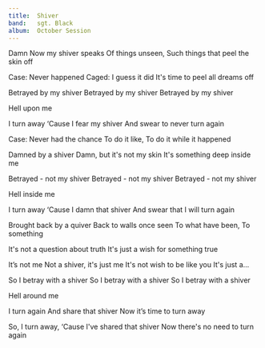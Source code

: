 ```yaml
---
title:  Shiver
band:   sgt. Black
album:  October Session
---
```


Damn
Now my shiver speaks
Of things unseen,
Such things that peel the skin off

Case: Never happened
Caged: I guess it did
It's time to peel all dreams off

Betrayed by my shiver
Betrayed by my shiver
Betrayed by my shiver

Hell upon me

I turn away
‘Cause I fear my shiver
And swear to never turn again

Case: Never had the chance
To do it like,
To do it while it happened

Damned by a shiver
Damn, but it's not my skin
It's something deep inside me

Betrayed - not my shiver
Betrayed - not my shiver
Betrayed - not my shiver

Hell inside me

I turn away
‘Cause I damn that shiver
And swear that I will turn again

Brought back by a quiver
Back to walls once seen
To what have been,
To something

It's not a question about truth
It's just a wish for something true

It’s not me
Not a shiver, it's just me
It's not wish to be like you
It's just a...

So I betray with a shiver
So I betray with a shiver
So I betray with a shiver

Hell around me

I turn again
And share that shiver
Now it’s time to turn away

So, I turn away,
‘Cause I've shared that shiver
Now there's no need to turn again